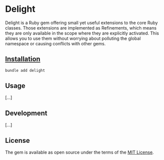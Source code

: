 # Delight

Delight is a Ruby gem offering small yet useful extensions to the core Ruby classes. Those extensions are implemented as Refinements, which means they are only available in the scope where they are explicitly activated. This allows you to use them without worrying about polluting the global namespace or causing conflicts with other gems.

## [Installation](Installation)

```bash
bundle add delight
```

## Usage

[...]

## Development

[...]

## License

The gem is available as open source under the terms of the [MIT License](https://opensource.org/licenses/MIT).
